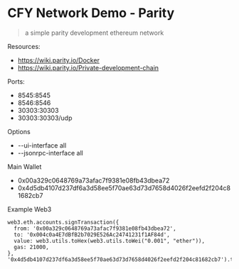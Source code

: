CFY Network Demo - Parity
=========================

> a simple parity development ethereum network


Resources:
- https://wiki.parity.io/Docker
- https://wiki.parity.io/Private-development-chain

Ports:
- 8545:8545
- 8546:8546
- 30303:30303
- 30303:30303/udp

Options
- --ui-interface all
- --jsonrpc-interface all

Main Wallet
- 0x00a329c0648769a73afac7f9381e08fb43dbea72
- 0x4d5db4107d237df6a3d58ee5f70ae63d73d7658d4026f2eefd2f204c81682cb7

Example Web3

```
web3.eth.accounts.signTransaction({
  from: '0x00a329c0648769a73afac7f9381e08fb43dbea72',
  to: '0x004c0a4E7dBfB2b7029E526Ac24741231f1AF84d',
  value: web3.utils.toHex(web3.utils.toWei("0.001", "ether")),
  gas: 21000,
}, '0x4d5db4107d237df6a3d58ee5f70ae63d73d7658d4026f2eefd2f204c81682cb7').then(console.log).catch(console.log)
```
